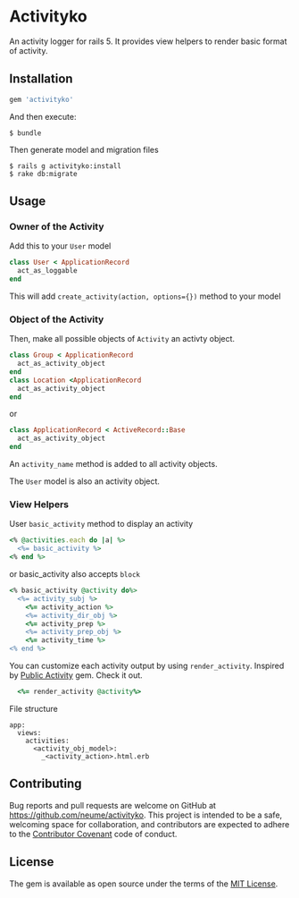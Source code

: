 # Activityko
An activity logger for rails 5. It provides view helpers to render basic format of activity.

## Installation

```ruby
gem 'activityko'
```

And then execute:

    $ bundle
Then generate model and migration files

    $ rails g activityko:install
    $ rake db:migrate

## Usage
### Owner of the Activity
Add this to your ```User``` model
```ruby
class User < ApplicationRecord
  act_as_loggable
end
```
This will add ```create_activity(action, options={})``` method to your model
### Object of the Activity
Then, make all possible objects of ```Activity``` an activty object.

```ruby
class Group < ApplicationRecord
  act_as_activity_object
end
class Location <ApplicationRecord
  act_as_activity_object
end
```
or
``` ruby
class ApplicationRecord < ActiveRecord::Base
  act_as_activity_object
end
```

An ```activity_name``` method is added to all activity objects.

The ```User``` model is also an activity object.

### View Helpers
User ``` basic_activity ``` method to display an activity

```ruby
<% @activities.each do |a| %>
  <%= basic_activity %>
<% end %>
```
or
basic_activity also accepts ```block```
```ruby
<% basic_activity @activity do%>
  <%= activity_subj %>
	<%= activity_action %>
	<%= activity_dir_obj %>
	<%= activity_prep %>
	<%= activity_prep_obj %>
	<%= activity_time %>
<% end %>
```

You can customize each activity output by using ```render_activity```. Inspired by [Public Activity](https://github.com/chaps-io/public_activity)  gem. Check it out.

```ruby
  <%= render_activity @activity%>
```
File structure
```
app:
  views:
    activities:
      <activity_obj_model>:
        _<activity_action>.html.erb
```
## Contributing

Bug reports and pull requests are welcome on GitHub at https://github.com/neume/activityko. This project is intended to be a safe, welcoming space for collaboration, and contributors are expected to adhere to the [Contributor Covenant](http://contributor-covenant.org) code of conduct.


## License

The gem is available as open source under the terms of the [MIT License](http://opensource.org/licenses/MIT).
